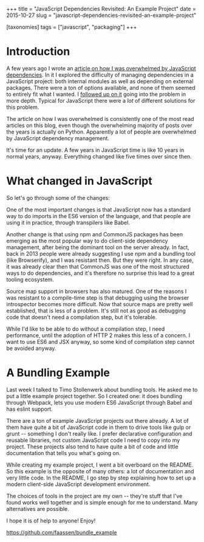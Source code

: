 +++
title = "JavaScript Dependencies Revisited: An Example Project"
date = 2015-10-27
slug = "javascript-dependencies-revisited-an-example-project"

[taxonomies]
tags = ["javascript", "packaging"]
+++

# Introduction

A few years ago I wrote an [article on how I was overwhelmed by
JavaScript
dependencies](@/posts/overwhelmed-by-javascript-dependencies.md).
In it I explored the difficulty of managing dependencies in a JavaScript
project: both internal modules as well as depending on external
packages. There were a ton of options available, and none of them seemed
to entirely fit what I wanted. I [followed up on
it](@/posts/js-dependency-tools-redux.md)
going into the problem in more depth. Typical for JavaScript there were
a _lot_ of different solutions for this problem.

The article on how I was overwhelmed is consistently one of the most
read articles on this blog, even though the overwhelming majority of
posts over the years is actually on Python. Apparently a lot of people
are overwhelmed by JavaScript dependency management.

It's time for an update. A few years in JavaScript time is like 10 years
in normal years, anyway. Everything changed like five times over since
then.

# What changed in JavaScript

So let's go through some of the changes:

One of the most important changes is that JavaScript now has a standard
way to do imports in the ES6 version of the language, and that people
are using it in practice, through transpilers like Babel.

Another change is that using npm and CommonJS packages has been emerging
as the most popular way to do client-side dependency management, after
being the dominant tool on the server already. In fact, back in 2013
people were already suggesting I use npm and a bundling tool (like
Browserify), and I was resistant then. But they were right. In any case,
it was already clear then that CommonJS was one of the most structured
ways to do dependencies, and it's therefore no surprise this lead to a
great tooling ecosystem.

Source map support in browsers has also matured. One of the reasons I
was resistant to a compile-time step is that debugging using the browser
introspector becomes more difficult. Now that source maps are pretty
well established, that is less of a problem. It's still not as good as
debugging code that doesn't need a compilation step, but it's tolerable.

While I'd like to be able to do without a compilation step, I need
performance, until the adoption of HTTP 2 makes this less of a concern.
I want to use ES6 and JSX anyway, so some kind of compilation step
cannot be avoided anyway.

# A Bundling Example

Last week I talked to Timo Stollenwerk about bundling tools. He asked me
to put a little example project together. So I created one: it does
bundling through Webpack, lets you use modern ES6 JavaScript through
Babel and has eslint support.

There are a ton of example JavaScript projects out there already. A lot
of them have quite a bit of JavaScript code in them to drive tools like
gulp or grunt -- something I don't really like. I prefer declarative
configuration and reusable libraries, not custom JavaScript code I need
to copy into my project. These projects also tend to have quite a bit of
code and little documentation that tells you what's going on.

While creating my example project, I went a bit overboard on the README.
So this example is the opposite of many others: a lot of documentation
and very little code. In the README, I go step by step explaining how to
set up a modern client-side JavaScript development environment.

The choices of tools in the project are my own -- they're stuff that
I've found works well together and is simple enough for me to
understand. Many alternatives are possible.

I hope it is of help to anyone! Enjoy!

<https://github.com/faassen/bundle_example>
